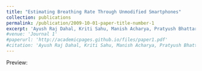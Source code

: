 ```yaml
---
title: "Estimating Breathing Rate Through Unmodified Smartphones"
collection: publications
permalink: /publication/2009-10-01-paper-title-number-1
excerpt: 'Ayush Raj Dahal, Kriti Sahu, Manish Acharya, Pratyush Bhattarai, Priyanka Karki, Veer Kamati (2022).'
#venue: 'Journal 1'
#paperurl: 'http://academicpages.github.io/files/paper1.pdf'
#citation: 'Ayush Raj Dahal, Kriti Sahu, Manish Acharya, Pratyush Bhattarai, Priyaanka Karki, Veer Kamati (2022).'
---
```


<!-- [Download paper here]() -->

Preview:

<img src="{{ site.url }}{{ site.baseurl }}/images/saas-paper.png" alt="" />